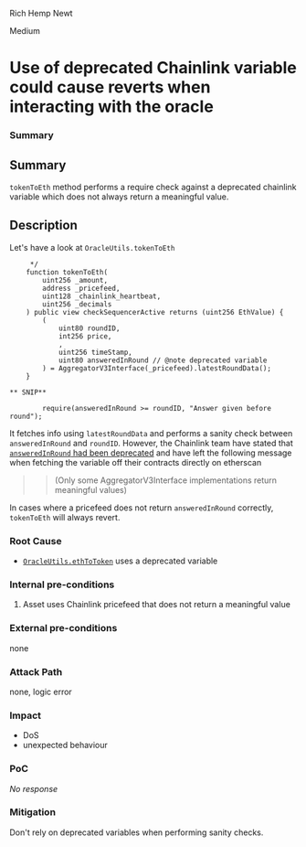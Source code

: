 Rich Hemp Newt

Medium

# Use of deprecated Chainlink variable could cause reverts when interacting with the oracle

### Summary

## Summary
`tokenToEth` method performs a require check against a deprecated chainlink variable which does not always return a meaningful value.
## Description
Let's have a look at `OracleUtils.tokenToEth`
```solidity
     */
    function tokenToEth(
        uint256 _amount,
        address _pricefeed,
        uint128 _chainlink_heartbeat,
        uint256 _decimals
    ) public view checkSequencerActive returns (uint256 EthValue) {
        (
            uint80 roundID,
            int256 price,
            ,
            uint256 timeStamp,
            uint80 answeredInRound // @note deprecated variable
        ) = AggregatorV3Interface(_pricefeed).latestRoundData();
    }

** SNIP** 

        require(answeredInRound >= roundID, "Answer given before round");
```
It fetches info using `latestRoundData` and performs a sanity check between `answeredInRound` and `roundID`. However, the Chainlink team have stated that [`answeredInRound` had been deprecated](https://docs.chain.link/data-feeds/api-reference) and have left the following message when fetching the variable off their contracts directly on etherscan
>>(Only some AggregatorV3Interface implementations return meaningful values)

In cases where a pricefeed does not return `answeredInRound` correctly, `tokenToEth` will always revert.

### Root Cause

- [`OracleUtils.ethToToken`](https://github.com/sherlock-audit/2024-12-numa-audit/blob/ae1d7781efb4cb2c3a40c642887ddadeecabb97d/Numa/contracts/libraries/OracleUtils.sol#L61-L62) uses a deprecated variable

### Internal pre-conditions

1. Asset uses Chainlink pricefeed that does not return a meaningful value

### External pre-conditions

none

### Attack Path

none, logic error

### Impact

- DoS
- unexpected behaviour

### PoC

_No response_

### Mitigation

Don't rely on deprecated variables when performing sanity checks.
